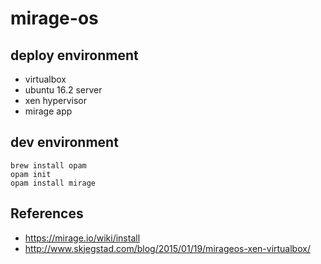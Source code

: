 # mirage-os

## deploy environment

- virtualbox
- ubuntu 16.2 server
- xen hypervisor
- mirage app


## dev environment

    brew install opam
    opam init
    opam install mirage

## References

- https://mirage.io/wiki/install
- http://www.skjegstad.com/blog/2015/01/19/mirageos-xen-virtualbox/
